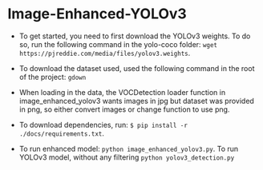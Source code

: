 # Image-Enhanced-YOLOv3

* To get started, you need to first download the YOLOv3 weights. To do so, run the following command in the yolo-coco folder: `wget https://pjreddie.com/media/files/yolov3.weights`.

* To download the dataset used, used the following command in the root of the project: `gdown `

* When loading in the data, the VOCDetection loader function in image_enhanced_yolov3 wants images in jpg but dataset was provided in png, so either convert images or change function to use png.

* To download dependencies, run: `$ pip install -r ./docs/requirements.txt`.

* To run enhanced model: `python image_enhanced_yolov3.py`. To run YOLOv3 model, without any filtering `python yolov3_detection.py`
